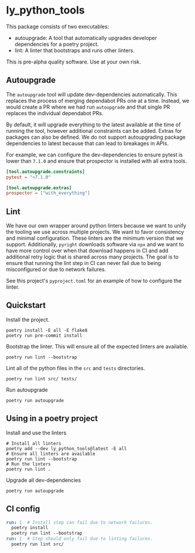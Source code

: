 # ly_python_tools

This package consists of two executables:

- autoupgrade: A tool that automatically upgrades developer dependencies for a poetry project.
- lint: A linter that bootstraps and runs other linters.

This is pre-alpha quality software. Use at your own risk.

## Autoupgrade

The `autoupgrade` tool will update dev-dependencies automatically. This replaces
the process of merging dependabot PRs one at a time. Instead, we would create a
PR where we had run `autoupgrade` and that single PR replaces the individual
dependabot PRs.

By default, it will upgrade everything to the latest available at the time of
running the tool, however additional constraints can be added. Extras for
packages can also be defined. We do not support autoupgrading package
dependencies to latest because that can lead to breakages in APIs.

For example, we can configure the dev-dependencies to ensure pytest is lower
than `7.1.0` and ensure that prospector is installed with all extra tools.

```toml
[tool.autoupgrade.constraints]
pytest = "<7.1.0"

[tool.autoupgrade.extras]
prospector = ["with_everything"]
```

## Lint

We have our own wrapper around python linters because we want to unify the
tooling we use across multiple projects. We want to favor consistency and
minimal configuration. These linters are the minimum version that we support.
Additionally, `pyright` downloads software via `npx` and we want to have more
control over when that download happens in CI and add additional retry logic
that is shared across many projects. The goal is to ensure that running the lint
step in CI can never fail due to being misconfigured or due to network failures.

See this project's `pyproject.toml` for an example of how to configure the
linter.

## Quickstart

Install the project.

```
poetry install -E all -E flake8
poetry run pre-commit install
```

Bootstrap the linter. This will ensure all of the expected linters are
available.

```
poetry run lint --bootstrap
```

Lint all of the python files in the `src` and `tests` directories.

```
poetry run lint src/ tests/
```

Run autoupgrade

```
poetry run autoupgrade
```

## Using in a poetry project

Install and use the linters

```
# Install all linters
poetry add --dev ly_python_tools@latest -E all
# Ensure all linters are available
poetry run lint --bootstrap
# Run the linters
poetry run lint .
```

Upgrade all dev-dependencies

```
poetry run autoupgrade
```

## CI config

```yaml
run: |  # Install step can fail due to network failures.
  poetry install
  poetry run lint --bootstrap
run: |  # Step should only fail due to linting failures.
  poetry run lint src/
```
